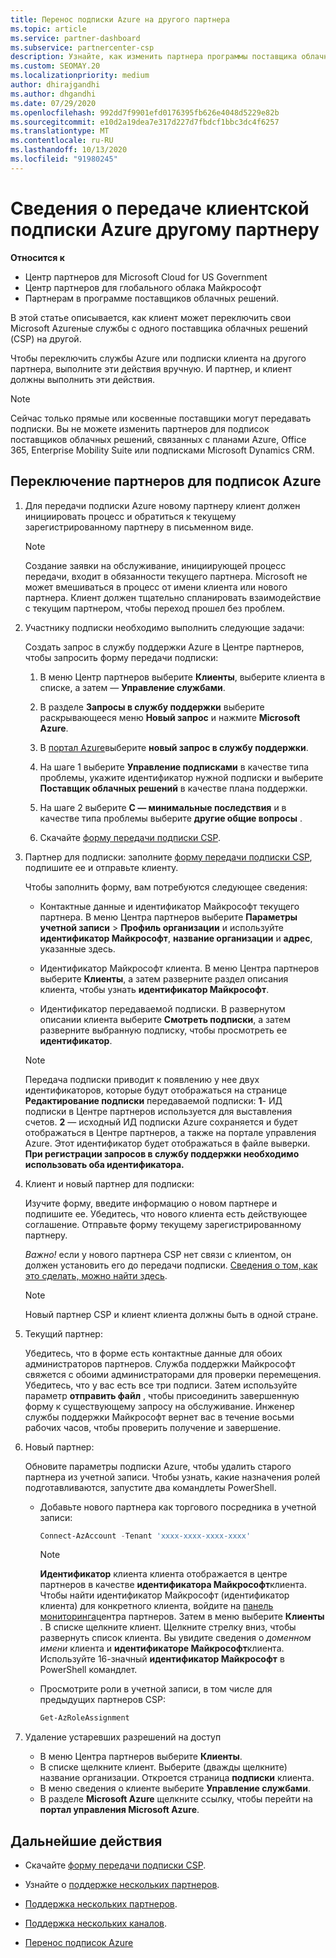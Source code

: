 ```yaml
---
title: Перенос подписки Azure на другого партнера
ms.topic: article
ms.service: partner-dashboard
ms.subservice: partnercenter-csp
description: Узнайте, как изменить партнера программы поставщика облачных решений, связанного с подписками Azure клиента.
ms.custom: SEOMAY.20
ms.localizationpriority: medium
author: dhirajgandhi
ms.author: dhgandhi
ms.date: 07/29/2020
ms.openlocfilehash: 992dd7f9901efd0176395fb626e4048d5229e82b
ms.sourcegitcommit: e10d2a19dea7e317d227d7fbdcf1bbc3dc4f6257
ms.translationtype: MT
ms.contentlocale: ru-RU
ms.lasthandoff: 10/13/2020
ms.locfileid: "91980245"
---
```

# <a name="learn-how-to-transfer-a-customers-azure-subscriptions-to-another-partner"></a>Сведения о передаче клиентской подписки Azure другому партнеру

**Относится к**

- Центр партнеров для Microsoft Cloud for US Government
- Центр партнеров для глобального облака Майкрософт
- Партнерам в программе поставщиков облачных решений.

В этой статье описывается, как клиент может переключить свои Microsoft Azureные службы с одного поставщика облачных решений (CSP) на другой.

Чтобы переключить службы Azure или подписки клиента на другого партнера, выполните эти действия вручную. И партнер, и клиент должны выполнить эти действия.

>[!Note]  
>Сейчас только прямые или косвенные поставщики могут передавать подписки.
>Вы не можете изменить партнеров для подписок поставщиков облачных решений, связанных с планами Azure, Office 365, Enterprise Mobility Suite или подписками Microsoft Dynamics CRM.

## <a name="switch-partners-for-azure-subscriptions"></a>Переключение партнеров для подписок Azure

1. Для передачи подписки Azure новому партнеру клиент должен инициировать процесс и обратиться к текущему зарегистрированному партнеру в письменном виде.

   >[!Note]
   > Создание заявки на обслуживание, инициирующей процесс передачи, входит в обязанности текущего партнера. Microsoft не может вмешиваться в процесс от имени клиента или нового партнера. Клиент должен тщательно спланировать взаимодействие с текущим партнером, чтобы переход прошел без проблем.

2. Участнику подписки необходимо выполнить следующие задачи:

   Создать запрос в службу поддержки Azure в Центре партнеров, чтобы запросить форму передачи подписки:

   1. В меню Центр партнеров выберите **Клиенты**, выберите клиента в списке, а затем — **Управление службами**. 

   2. В разделе **Запросы в службу поддержки** выберите раскрывающееся меню **Новый запрос** и нажмите **Microsoft Azure**.
   
   3. В [портал Azure](https://portal.azure.com)выберите **новый запрос в службу поддержки**.
   
   4. На шаге 1 выберите **Управление подписками** в качестве типа проблемы, укажите идентификатор нужной подписки и выберите **Поставщик облачных решений** в качестве плана поддержки.
   
   5. На шаге 2 выберите **C — минимальные последствия** и в качестве типа проблемы выберите **другие общие вопросы** .
   
   6. Скачайте [форму передачи подписки CSP](https://query.prod.cms.rt.microsoft.com/cms/api/am/binary/RE4ATIA).

3. Партнер для подписки: заполните [форму передачи подписки CSP](https://query.prod.cms.rt.microsoft.com/cms/api/am/binary/RE4ATIA), подпишите ее и отправьте клиенту. 

   Чтобы заполнить форму, вам потребуются следующее сведения:

   - Контактные данные и идентификатор Майкрософт текущего партнера. В меню Центра партнеров выберите **Параметры учетной записи** &gt; **Профиль организации** и используйте **идентификатор Майкрософт**, **название организации** и **адрес**, указанные здесь.

   - Идентификатор Майкрософт клиента. В меню Центра партнеров выберите **Клиенты**, а затем разверните раздел описания клиента, чтобы узнать **идентификатор Майкрософт**.

   - Идентификатор передаваемой подписки. В развернутом описании клиента выберите **Смотреть подписки**, а затем разверните выбранную подписку, чтобы просмотреть ее **идентификатор**.

   >[!Note]
   >Передача подписки приводит к появлению у нее двух идентификаторов, которые будут отображаться на странице **Редактирование подписки** передаваемой подписки: **1**- ИД подписки в Центре партнеров используется для выставления счетов. **2** — исходный ИД подписки Azure сохраняется и будет отображаться в Центре партнеров, а также на портале управления Azure. Этот идентификатор будет отображаться в файле выверки.  **При регистрации запросов в службу поддержки необходимо использовать оба идентификатора.**

4. Клиент и новый партнер для подписки:

   Изучите форму, введите информацию о новом партнере и подпишите ее. Убедитесь, что нового клиента есть действующее соглашение. Отправьте форму текущему зарегистрированному партнеру.

   *Важно!* если у нового партнера CSP нет связи с клиентом, он должен установить его до передачи подписки. [Сведения о том, как это сделать, можно найти здесь](request-a-relationship-with-a-customer.md).

   >[!Note]
   >Новый партнер CSP и клиент клиента должны быть в одной стране. 

5. Текущий партнер:

   Убедитесь, что в форме есть контактные данные для обоих администраторов партнеров. Служба поддержки Майкрософт свяжется с обоими администраторами для проверки перемещения. Убедитесь, что у вас есть все три подписи. Затем используйте параметр **отправить файл** , чтобы присоединить завершенную форму к существующему запросу на обслуживание. Инженер службы поддержки Майкрософт вернет вас в течение восьми рабочих часов, чтобы проверить получение и завершение.

6. Новый партнер:

   Обновите параметры подписки Azure, чтобы удалить старого партнера из учетной записи. Чтобы узнать, какие назначения ролей подготавливаются, запустите два командлеты PowerShell.

   - Добавьте нового партнера как торгового посредника в учетной записи:

     ```powershell
     Connect-AzAccount -Tenant 'xxxx-xxxx-xxxx-xxxx'
     ```

     >[!NOTE]
     > **Идентификатор** клиента клиента отображается в центре партнеров в качестве **идентификатора Майкрософт**клиента. Чтобы найти идентификатор Майкрософт (идентификатор клиента) для конкретного клиента, войдите на [панель мониторинга](https://partner.microsoft.com/dashboard)центра партнеров. Затем в меню выберите **Клиенты** . В списке щелкните клиент. Щелкните стрелку вниз, чтобы развернуть список клиента. Вы увидите сведения о *доменном имени* клиента и **идентификаторе Майкрософт**клиента. Используйте 16-значный **идентификатор Майкрософт** в PowerShell командлет.

   - Просмотрите роли в учетной записи, в том числе для предыдущих партнеров CSP:

     ```powershell
     Get-AzRoleAssignment
     ```

7. Удаление устаревших разрешений на доступ

   - В меню Центра партнеров выберите **Клиенты**.
   - В списке щелкните клиент. Выберите (дважды щелкните) название организации. Откроется страница **подписки** клиента.
   - В меню сведения о клиенте выберите **Управление службами**.
   - В разделе **Microsoft Azure** щелкните ссылку, чтобы перейти на **портал управления Microsoft Azure**.

## <a name="next-steps"></a>Дальнейшие действия

- Скачайте [форму передачи подписки CSP](https://query.prod.cms.rt.microsoft.com/cms/api/am/binary/RE4ATIA).

- Узнайте о [поддержке нескольких партнеров](multipartner.md).

- [Поддержка нескольких партнеров](multipartner.md).
- [Поддержка нескольких каналов](multichannel.md).
- [Перенос подписок Azure](/azure/cost-management-billing/manage/transfer-subscriptions-subscribers-csp)